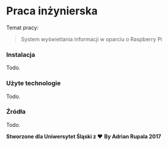 # Praca inżynierska

Temat pracy:
>System wyświetlania informacji w oparciu o Raspberry Pi

### Instalacja

Todo.

### Użyte technologie

Todo.

### Źródła

Todo.

**Stworzone dla Uniwersytet Śląski z ♥**
**By Adrian Rupala 2017**
